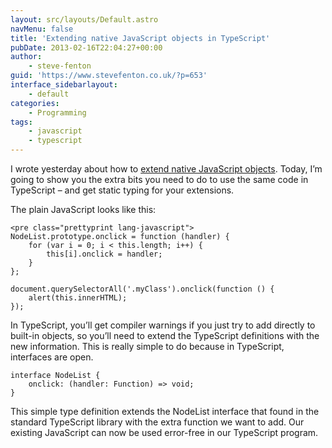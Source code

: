```yaml
---
layout: src/layouts/Default.astro
navMenu: false
title: 'Extending native JavaScript objects in TypeScript'
pubDate: 2013-02-16T22:04:27+00:00
author:
    - steve-fenton
guid: 'https://www.stevefenton.co.uk/?p=653'
interface_sidebarlayout:
    - default
categories:
    - Programming
tags:
    - javascript
    - typescript
---
```


I wrote yesterday about how to [extend native JavaScript objects](https://www.stevefenton.co.uk/2013/02/extending-native-javascript-objects-in-typescript/). Today, I’m going to show you the extra bits you need to do to use the same code in TypeScript – and get static typing for your extensions.

The plain JavaScript looks like this:

```
<pre class="prettyprint lang-javascript">
NodeList.prototype.onclick = function (handler) {
    for (var i = 0; i < this.length; i++) {
        this[i].onclick = handler;  
    }
};

document.querySelectorAll('.myClass').onclick(function () {
    alert(this.innerHTML);
});
```
In TypeScript, you’ll get compiler warnings if you just try to add directly to built-in objects, so you’ll need to extend the TypeScript definitions with the new information. This is really simple to do because in TypeScript, interfaces are open.

```
interface NodeList {
    onclick: (handler: Function) => void;
}
```
This simple type definition extends the NodeList interface that found in the standard TypeScript library with the extra function we want to add. Our existing JavaScript can now be used error-free in our TypeScript program.